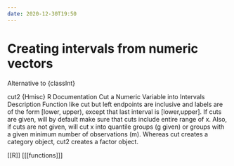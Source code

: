 ```yaml
---
date: 2020-12-30T19:50
---
```


# Creating intervals from numeric vectors

Alternative to {classInt}

cut2 {Hmisc}	R Documentation
Cut a Numeric Variable into Intervals
Description
Function like cut but left endpoints are inclusive and labels are of the form [lower, upper), except that last interval is [lower,upper]. If cuts are given, will by default make sure that cuts include entire range of x. Also, if cuts are not given, will cut x into quantile groups (g given) or groups with a given minimum number of observations (m). Whereas cut creates a category object, cut2 creates a factor object.

[[R]]
[[[functions]]]

